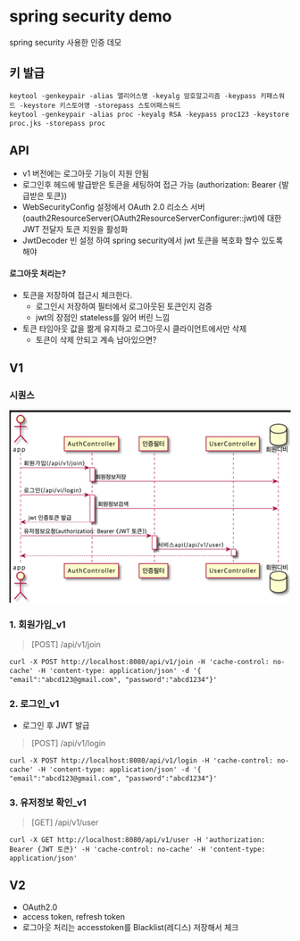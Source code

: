# spring security demo
spring security 사용한 인증 데모

## 키 발급
```
keytool -genkeypair -alias 앨리어스명 -keyalg 암호알고리즘 -keypass 키패스워드 -keystore 키스토어명 -storepass 스토어패스워드
keytool -genkeypair -alias proc -keyalg RSA -keypass proc123 -keystore proc.jks -storepass proc
```

## API
* v1 버전에는 로그아웃 기능이 지원 안됨
* 로그인후 헤드에 발급받은 토큰을 세팅하여 접근 가능 (authorization: Bearer {발급받은 토큰})
* WebSecurityConfig 설정에서 OAuth 2.0 리소스 서버(oauth2ResourceServer(OAuth2ResourceServerConfigurer::jwt)에 대한 JWT 전달자 토큰 지원을 활성화
* JwtDecoder 빈 설정 하여 spring security에서 jwt 토큰을 복호화 할수 있도록 해야 

#### 로그아웃 처리는?
* 토큰을 저장하여 접근시 체크한다.
  * 로그인시 저장하여 필터에서 로그아웃된 토큰인지 검증
  * jwt의 장점인 stateless를 잃어 버린 느낌
* 토큰 타임아웃 값을 짦게 유지하고 로그아웃시 클라이언트에서만 삭제
  * 토큰이 삭제 안되고 계속 남아있으면?

## V1
### 시퀀스
<img src="./img/auth_v1.png" title="v1 시퀀스">

### 1. 회원가입_v1
> [POST] /api/v1/join
```
curl -X POST http://localhost:8080/api/v1/join -H 'cache-control: no-cache' -H 'content-type: application/json' -d '{ "email":"abcd123@gmail.com", "password":"abcd1234"}'
```

### 2. 로그인_v1
* 로그인 후 JWT 발급
> [POST] /api/v1/login
```
curl -X POST http://localhost:8080/api/v1/login -H 'cache-control: no-cache' -H 'content-type: application/json' -d '{ "email":"abcd123@gmail.com", "password":"abcd1234"}'
```

### 3. 유저정보 확인_v1
> [GET] /api/v1/user
```
curl -X GET http://localhost:8080/api/v1/user -H 'authorization: Bearer {JWT 토큰}' -H 'cache-control: no-cache' -H 'content-type: application/json'
```

## V2
* OAuth2.0 
* access token, refresh token
* 로그아웃 처리는 accesstoken를 Blacklist(레디스) 저장해서 체크